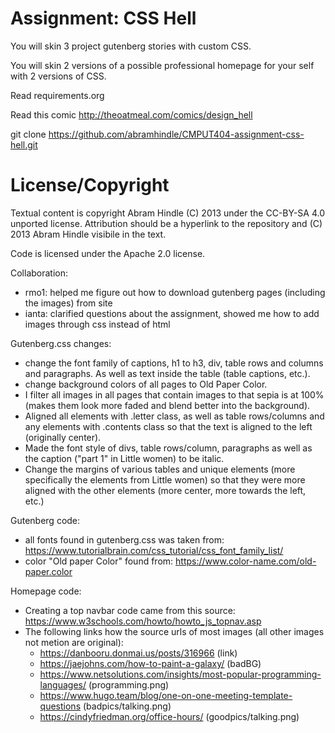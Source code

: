 Assignment: CSS Hell
====================

You will skin 3 project gutenberg stories with custom CSS.

You will skin 2 versions of a possible professional homepage for your
self with 2 versions of CSS.

Read requirements.org

Read this comic http://theoatmeal.com/comics/design_hell

git clone https://github.com/abramhindle/CMPUT404-assignment-css-hell.git

License/Copyright
=================

Textual content is copyright Abram Hindle (C) 2013 under the CC-BY-SA
4.0 unported license. Attribution should be a hyperlink to the
repository and (C) 2013 Abram Hindle visibile in the text.

Code is licensed under the Apache 2.0 license.

Collaboration:
* rmo1: helped me figure out how to download gutenberg pages (including the images)
  from site
* ianta: clarified questions about the assignment, showed me how to add images through
  css instead of html
  
Gutenberg.css changes:
* change the font family of captions, h1 to h3, div, table rows and columns 
and paragraphs. As well as text inside the table (table captions, etc.).
* change background colors of all pages to Old Paper Color.
* I filter all images in all pages that contain images to that sepia is at
100% (makes them look more faded and blend better into the background).
* Aligned all elements with .letter class, as well as table rows/columns and
any elements with .contents class so that the text is aligned to the left (originally
center).
* Made the font style of divs, table rows/column, paragraphs as well as the caption
("part 1" in Little women) to be italic.  
* Change the margins of various tables and unique elements (more specifically the elements
from Little women) so that they were more aligned with the other elements (more center,
more towards the left, etc.)

Gutenberg code: 
* all fonts found in gutenberg.css was taken from: https://www.tutorialbrain.com/css_tutorial/css_font_family_list/
* color "Old paper Color" found from: https://www.color-name.com/old-paper.color

Homepage code:
* Creating a top navbar code came from this source: https://www.w3schools.com/howto/howto_js_topnav.asp
* The following links how the source urls of most images (all other images not metion are original):
  * https://danbooru.donmai.us/posts/316966 (link)
  * https://jaejohns.com/how-to-paint-a-galaxy/ (badBG)
  * https://www.netsolutions.com/insights/most-popular-programming-languages/ (programming.png)
  * https://www.hugo.team/blog/one-on-one-meeting-template-questions (badpics/talking.png)
  * https://cindyfriedman.org/office-hours/ (goodpics/talking.png)
